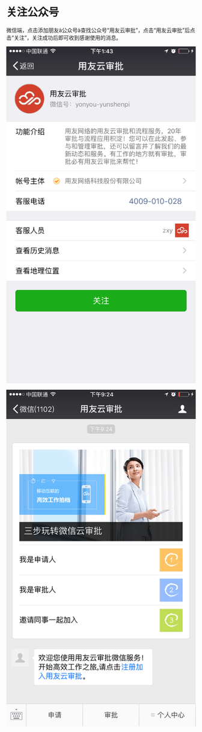 # 关注公众号

微信端，点击添加朋友à公众号à查找公众号“用友云审批”，点击“用友云审批”后点击“关注”，关注成功后即可收到感谢使用的消息。

![](/articles/approval/3-/images/image51.png)

![](/articles/approval/3-/images/image52.png)
